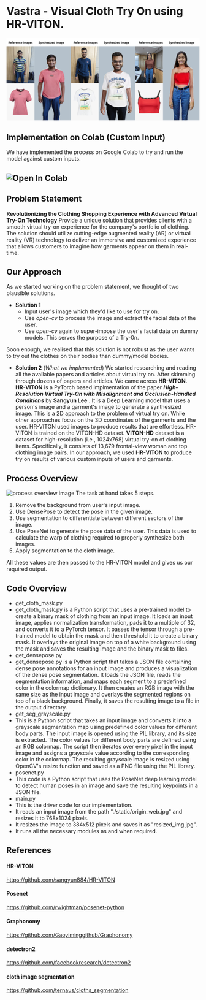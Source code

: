 # Vastra - Visual Cloth Try On using HR-VITON.
![front-image](./images/front.png)

## Implementation on Colab (Custom Input)
We have implemented the process on Google Colab to try and run the model against custom inputs.
## ![Open In Colab](https://colab.research.google.com/drive/1BTAogr3k3AsTxXaLd4sSSl6HgXfbP5V2?usp=sharing)



## Problem Statement
**Revolutionizing the Clothing Shopping Experience with Advanced Virtual Try-On Technology**
Provide a unique solution that provides clients with a smooth virtual try-on experience for the company's portfolio of clothing. The solution should utilize cutting-edge augmented reality (AR) or virtual reality (VR) technology to deliver an immersive and customized experience that allows customers to imagine how garments appear on them in real-time.

## Our Approach

As we started working on the problem statement, we thought of two plausible solutions.

 - **Solution 1**
	 - Input user's image which they'd like to use for try on.
	 - Use *open-cv* to process the image and extract the facial data of the user.
	 - Use *open-cv* again to super-impose the user's facial data on dummy models. This serves the purpose of a Try-0n.

Soon enough, we realised that this solution is not robust as the user wants to try out the clothes on their bodies than dummy/model bodies. 

- **Solution 2** (*What we implemented*)
We started researching and reading all the available papers and articles about virtual try on.  After skimming through dozens of papers and articles. We came across **HR-VITON**.  
**HR-VITON** is a PyTorch based implmentation of the paper ***High-Resolution Virtual Try-On with Misalignment and Occlusion-Handled Conditions*** by **Sangyun Lee** . It is a Deep Learning model that uses a person's image and a garment's image to generate a synthesized image. This is a 2D approach to the problem of virtual try on. While other approaches focus on the 3D coordinates of the garments and the user. HR-VITON used images to produce results that are effortless. 
HR-VITON is trained on the VITON-HD dataset. **VITON-HD** dataset is a dataset for high-resolution (i.e., 1024x768) virtual try-on of clothing items. Specifically, it consists of 13,679 frontal-view woman and top clothing image pairs.
In our approach, we used **HR-VITON** to produce try on results of various custom inputs of users and garments. 

## Process Overview
![process overview image](./images/process_overview.png)
The task at hand takes 5 steps. 
1. Remove the background from user's input image.
2. Use DensePose to detect the pose in the given image.
3. Use segmentation to differentiate between different sectors of the image.
4. Use PoseNet to generate the pose data of the user. This data is used to calculate the warp of clothing required to properly synthesize both images.
5. Apply segmentation to the cloth image.

All these values are then passed to the HR-VITON model and gives us our required output.

## Code Overview
- get_cloth_mask.py
- 	get_cloth_mask.py is a Python script that uses a pre-trained model to create a binary mask of clothing from an input image. It loads an input image, applies normalization transformation, pads it to a multiple of 32, and converts it to a PyTorch tensor. It passes the tensor through a pre-trained model to obtain the mask and then threshold it to create a binary mask. It overlays the original image on top of a white background using the mask and saves the resulting image and the binary mask to files.
- get_densepose.py
- 	get_densepose.py is a Python script that takes a JSON file containing dense pose annotations for an input image and produces a visualization of the dense pose segmentation. It loads the JSON file, reads the segmentation information, and maps each segment to a predefined color in the colormap dictionary. It then creates an RGB image with the same size as the input image and overlays the segmented regions on top of a black background. Finally, it saves the resulting image to a file in the output directory.
- get_seg_grayscale.py
- 	This is a Python script that takes an input image and converts it into a grayscale segmentation map using predefined color values for different body parts. The input image is opened using the PIL library, and its size is extracted. The color values for different body parts are defined using an RGB colormap. The script then iterates over every pixel in the input image and assigns a grayscale value according to the corresponding color in the colormap. The resulting grayscale image is resized using OpenCV's resize function and saved as a PNG file using the PIL library.
- posenet.py
- 	This code is a Python script that uses the PoseNet deep learning model to detect human poses in an image and save the resulting keypoints in a JSON file. 
- main.py
- 	This is the driver code for our implementation.
- 	It reads an input image from the path "./static/origin_web.jpg" and resizes it to 768x1024 pixels.
- 	It resizes the image to 384x512 pixels and saves it as "resized_img.jpg".
- 	It runs all the necessary modules as and when required.


## References
#### HR-VITON
https://github.com/sangyun884/HR-VITON
#### Posenet
https://github.com/rwightman/posenet-python
#### Graphonomy
https://github.com/Gaoyiminggithub/Graphonomy
#### detectron2
https://github.com/facebookresearch/detectron2
#### cloth image segmentation
https://github.com/ternaus/cloths_segmentation

